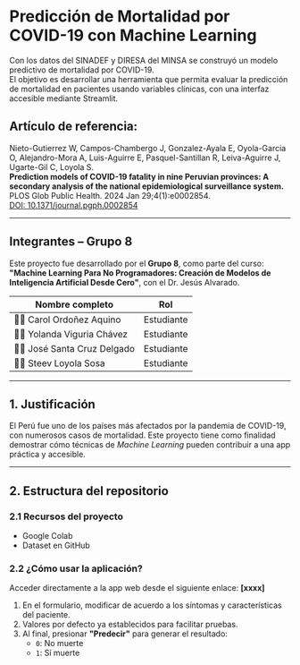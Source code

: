 # Predicción de Mortalidad por COVID-19 con Machine Learning

Con los datos del SINADEF y DIRESA del MINSA se construyó un modelo predictivo de mortalidad por COVID-19.  
El objetivo es desarrollar una herramienta que permita evaluar la predicción de mortalidad en pacientes usando variables clínicas, con una interfaz accesible mediante Streamlit.

## Artículo de referencia:
Nieto-Gutierrez W, Campos-Chambergo J, Gonzalez-Ayala E, Oyola-Garcia O, Alejandro-Mora A, Luis-Aguirre E, Pasquel-Santillan R, Leiva-Aguirre J, Ugarte-Gil C, Loyola S.  
**Prediction models of COVID-19 fatality in nine Peruvian provinces: A secondary analysis of the national epidemiological surveillance system.**  
PLOS Glob Public Health. 2024 Jan 29;4(1):e0002854.  
[DOI: 10.1371/journal.pgph.0002854](https://journals.plos.org/globalpublichealth/article?id=10.1371/journal.pgph.0002854#sec016)

---

## Integrantes – Grupo 8

Este proyecto fue desarrollado por el **Grupo 8**, como parte del curso:  
**"Machine Learning Para No Programadores: Creación de Modelos de Inteligencia Artificial Desde Cero"**, con el Dr. Jesús Alvarado.

| Nombre completo              | Rol       |
|-----------------------------|-----------|
| 🧑‍💻 Carol Ordoñez Aquino     | Estudiante|
| 👩‍💻 Yolanda Viguria Chávez  | Estudiante|
| 🧑‍💻 José Santa Cruz Delgado | Estudiante|
| 🧑‍🏫 Steev Loyola Sosa       | Estudiante|

---

## 1. Justificación

El Perú fue uno de los países más afectados por la pandemia de COVID-19, con numerosos casos de mortalidad. Este proyecto tiene como finalidad demostrar cómo técnicas de *Machine Learning* pueden contribuir a una app práctica y accesible.

---

## 2. Estructura del repositorio

### 2.1 Recursos del proyecto
- Google Colab
- Dataset en GitHub

### 2.2 ¿Cómo usar la aplicación?

Acceder directamente a la app web desde el siguiente enlace: **[xxxx]**

1. En el formulario, modificar de acuerdo a los síntomas y características del paciente.
2. Valores por defecto ya establecidos para facilitar pruebas.
3. Al final, presionar **"Predecir"** para generar el resultado:
   - `0`: No muerte
   - `1`: Sí muerte
